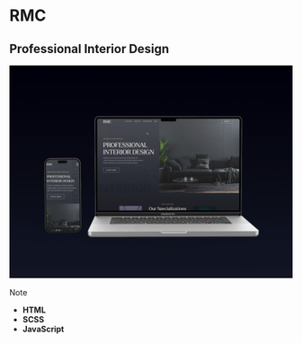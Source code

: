 # RMC

## Professional Interior Design

![Mockup](./rmc.jpg)

> [!NOTE]
>
> - **HTML**
> - **SCSS**
> - **JavaScript**
